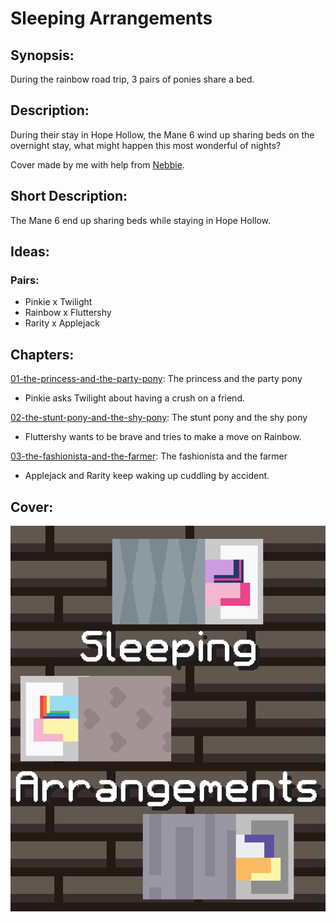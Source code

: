 # Sleeping Arrangements

## Synopsis:
During the rainbow road trip, 3 pairs of ponies share a bed.

## Description:
During their stay in Hope Hollow, the Mane 6 wind up sharing beds on the overnight stay, what might happen this most wonderful of nights?

Cover made by me with help from [Nebbie](https://www.fimfiction.net/user/35109/Nebbie).

## Short Description:
The Mane 6 end up sharing beds while staying in Hope Hollow.

## Ideas:

### Pairs:
- Pinkie x Twilight
- Rainbow x Fluttershy
- Rarity x Applejack

## Chapters:
[01-the-princess-and-the-party-pony](01-the-princess-and-the-party-pony.md): The princess and the party pony
 - Pinkie asks Twilight about having a crush on a friend.

[02-the-stunt-pony-and-the-shy-pony](02-the-stunt-pony-and-the-shy-pony.md): The stunt pony and the shy pony
 - Fluttershy wants to be brave and tries to make a move on Rainbow.

[03-the-fashionista-and-the-farmer](03-the-fashionista-and-the-farmer.md): The fashionista and the farmer
 - Applejack and Rarity keep waking up cuddling by accident.

## Cover:
![cover](./sleeping-arrangements-cover-upscaled.png)